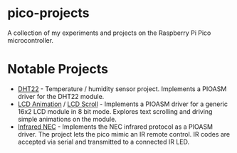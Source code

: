 # pico-projects

A collection of my experiments and projects on the Raspberry Pi Pico microcontroller.

# Notable Projects

- [DHT22](dht22) - Temperature / humidity sensor project. Implements a  PIOASM driver for the DHT22 module.
- [LCD Animation](lcd_animation) / [LCD Scroll](lcd_scroll) - Implements a PIOASM driver for a generic 16x2 LCD module in 8 bit mode. Explores text scrolling and driving simple animations on the module.
- [Infrared NEC](infrared_nec) -  Implements the NEC infrared protocol as a PIOASM driver. The project lets the pico mimic an IR remote control. IR codes are accepted via serial and transmitted to a connected IR LED.